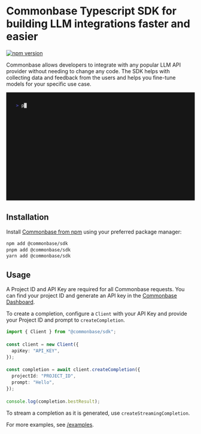 # Commonbase Typescript SDK for building LLM integrations faster and easier

[![npm version](https://badge.fury.io/js/@commonbase%2Fsdk.svg)](https://badge.fury.io/js/@commonbase%2Fsdk)

Commonbase allows developers to integrate with any popular LLM API provider
without needing to change any code. The SDK helps with collecting data and
feedback from the users and helps you fine-tune models for your specific use case.

[![](./docs/chat-repl.gif)](./examples/chat-repl.ts)

## Installation

Install [Commonbase from npm](https://www.npmjs.com/package/@commonbase/sdk) using your
preferred package manager:

```bash
npm add @commonbase/sdk
pnpm add @commonbase/sdk
yarn add @commonbase/sdk
```

## Usage

A Project ID and API Key are required for all Commonbase requests. You can find your project ID
and generate an API key in the [Commonbase Dashboard](https://commonbase.com/).

To create a completion, configure a `Client` with your API Key and provide your Project ID
and prompt to `createCompletion`.

```typescript
import { Client } from "@commonbase/sdk";

const client = new Client({
  apiKey: "API_KEY",
});

const completion = await client.createCompletion({
  projectId: "PROJECT_ID",
  prompt: "Hello",
});

console.log(completion.bestResult);
```

To stream a completion as it is generated, use `createStreamingCompletion`.

For more examples, see [/examples](https://github.com/commonbaseapp/sdk/tree/main/examples).
